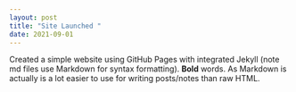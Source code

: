 ```yaml
---
layout: post
title: "Site Launched "
date: 2021-09-01
---
```

Created a simple website using GitHub Pages with integrated Jekyll (note md files use Markdown for syntax formatting). 
**Bold** words.  As Markdown is actually is a lot easier to use for writing posts/notes than raw HTML.
